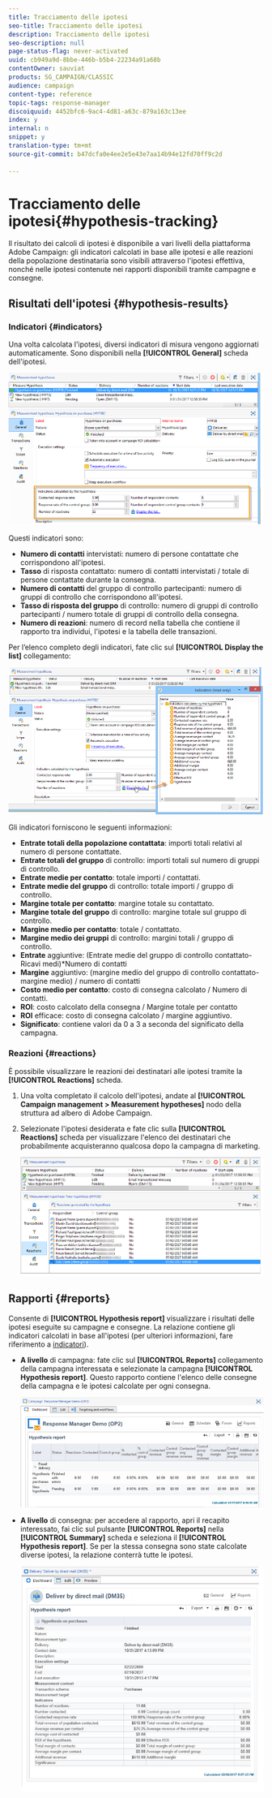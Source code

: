 ```yaml
---
title: Tracciamento delle ipotesi
seo-title: Tracciamento delle ipotesi
description: Tracciamento delle ipotesi
seo-description: null
page-status-flag: never-activated
uuid: cb949a9d-8bbe-446b-b5b4-22234a91a68b
contentOwner: sauviat
products: SG_CAMPAIGN/CLASSIC
audience: campaign
content-type: reference
topic-tags: response-manager
discoiquuid: 4452bfc6-9ac4-4d81-a63c-879a163c13ee
index: y
internal: n
snippet: y
translation-type: tm+mt
source-git-commit: b47dcfa0e4ee2e5e43e7aa14b94e12fd70ff9c2d

---
```



# Tracciamento delle ipotesi{#hypothesis-tracking}

Il risultato dei calcoli di ipotesi è disponibile a vari livelli della piattaforma Adobe Campaign: gli indicatori calcolati in base alle ipotesi e alle reazioni della popolazione destinataria sono visibili attraverso l&#39;ipotesi effettiva, nonché nelle ipotesi contenute nei rapporti disponibili tramite campagne e consegne.

## Risultati dell&#39;ipotesi {#hypothesis-results}

### Indicatori {#indicators}

Una volta calcolata l&#39;ipotesi, diversi indicatori di misura vengono aggiornati automaticamente. Sono disponibili nella **[!UICONTROL General]** scheda dell&#39;ipotesi.

![](assets/response_hypothesis_delivery_example_010.png)

Questi indicatori sono:

* **Numero di contatti** intervistati: numero di persone contattate che corrispondono all&#39;ipotesi.
* **Tasso** di risposta contattato: numero di contatti intervistati / totale di persone contattate durante la consegna.
* **Numero di contatti** del gruppo di controllo partecipanti: numero di gruppi di controllo che corrispondono all&#39;ipotesi.
* **Tasso di risposta del gruppo** di controllo: numero di gruppi di controllo partecipanti / numero totale di gruppi di controllo della consegna.
* **Numero di reazioni**: numero di record nella tabella che contiene il rapporto tra individui, l&#39;ipotesi e la tabella delle transazioni.

Per l’elenco completo degli indicatori, fate clic sul **[!UICONTROL Display the list]** collegamento:

![](assets/response_hypothesis_indicators_002.png)

Gli indicatori forniscono le seguenti informazioni:

* **Entrate totali della popolazione contattata**: importi totali relativi al numero di persone contattate.
* **Entrate totali del gruppo** di controllo: importi totali sul numero di gruppi di controllo.
* **Entrate medie per contatto**: totale importi / contattati.
* **Entrate medie del gruppo** di controllo: totale importi / gruppo di controllo.
* **Margine totale per contatto**: margine totale su contattato.
* **Margine totale del gruppo** di controllo: margine totale sul gruppo di controllo.
* **Margine medio per contatto**: totale / contattato.
* **Margine medio dei gruppi** di controllo: margini totali / gruppo di controllo.
* **Entrate** aggiuntive: (Entrate medie del gruppo di controllo contattato-Ricavi medi)*Numero di contatti
* **Margine** aggiuntivo: (margine medio del gruppo di controllo contattato-margine medio) / numero di contatti
* **Costo medio per contatto**: costo di consegna calcolato / Numero di contatti.
* **ROI**: costo calcolato della consegna / Margine totale per contatto
* **ROI** efficace: costo di consegna calcolato / margine aggiuntivo.
* **Significato**: contiene valori da 0 a 3 a seconda del significato della campagna.

### Reazioni {#reactions}

È possibile visualizzare le reazioni dei destinatari alle ipotesi tramite la **[!UICONTROL Reactions]** scheda.

1. Una volta completato il calcolo dell&#39;ipotesi, andate al **[!UICONTROL Campaign management > Measurement hypotheses]** nodo della struttura ad albero di Adobe Campaign.
1. Selezionate l&#39;ipotesi desiderata e fate clic sulla **[!UICONTROL Reactions]** scheda per visualizzare l&#39;elenco dei destinatari che probabilmente acquisteranno qualcosa dopo la campagna di marketing.

   ![](assets/response_hypothesis_reactions_001.png)

## Rapporti {#reports}

Consente di **[!UICONTROL Hypothesis report]** visualizzare i risultati delle ipotesi eseguite su campagne e consegne. La relazione contiene gli indicatori calcolati in base all&#39;ipotesi (per ulteriori informazioni, fare riferimento a [indicatori](#indicators)).

* **A livello** di campagna: fate clic sul **[!UICONTROL Reports]** collegamento della campagna interessata e selezionate la campagna **[!UICONTROL Hypothesis report]**. Questo rapporto contiene l&#39;elenco delle consegne della campagna e le ipotesi calcolate per ogni consegna.

   ![](assets/response_hypothesis_campaign_report_001.png)

* **A livello** di consegna: per accedere al rapporto, apri il recapito interessato, fai clic sul pulsante **[!UICONTROL Reports]** nella **[!UICONTROL Summary]** scheda e seleziona il **[!UICONTROL Hypothesis report]**. Se per la stessa consegna sono state calcolate diverse ipotesi, la relazione conterrà tutte le ipotesi.

   ![](assets/response_hypothesis_delivery_report_001.png)
